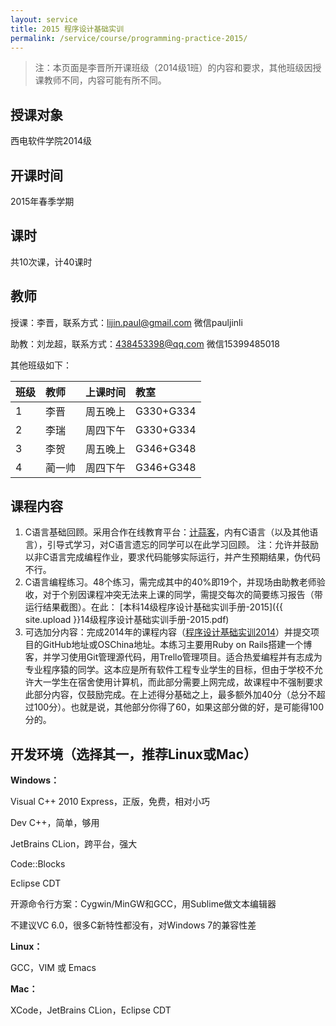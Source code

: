```yaml
---
layout: service
title: 2015 程序设计基础实训
permalink: /service/course/programming-practice-2015/
---
```


> 注：本页面是李晋所开课班级（2014级1班）的内容和要求，其他班级因授课教师不同，内容可能有所不同。

## 授课对象

西电软件学院2014级

## 开课时间

2015年春季学期

## 课时

共10次课，计40课时

## 教师

授课：李晋，联系方式：lijin.paul@gmail.com 微信pauljinli

助教：刘龙超，联系方式：438453398@qq.com 微信15399485018

其他班级如下：

班级  | 教师 | 上课时间 | 教室 
:------------- | :------------- | :-------------  | :------------- 
1 | 李晋 | 周五晚上 | G330+G334
2 | 李瑞 | 周四下午 | G330+G334
3 | 李贺 | 周五晚上 | G346+G348
4 | 蔺一帅 | 周四下午 | G346+G348


## 课程内容

1. C语言基础回顾。采用合作在线教育平台：[计蒜客](http://jisuanke.com)，内有C语言（以及其他语言），引导式学习，对C语言遗忘的同学可以在此学习回顾。
注：允许并鼓励以非C语言完成编程作业，要求代码能够实际运行，并产生预期结果，伪代码不行。
2. C语言编程练习。48个练习，需完成其中的40%即19个，并现场由助教老师验收，对于个别因课程冲突无法来上课的同学，需提交每次的简要练习报告（带运行结果截图）。在此： [本科14级程序设计基础实训手册-2015]({{ site.upload }}14级程序设计基础实训手册-2015.pdf)
3. 可选加分内容：完成2014年的课程内容（[程序设计基础实训2014](/service/course/programming-practice-2014/)）并提交项目的GitHub地址或OSChina地址。本练习主要用Ruby on Rails搭建一个博客，并学习使用Git管理源代码，用Trello管理项目。适合热爱编程并有志成为专业程序猿的同学。这本应是所有软件工程专业学生的目标，但由于学校不允许大一学生在宿舍使用计算机，而此部分需要上网完成，故课程中不强制要求此部分内容，仅鼓励完成。在上述得分基础之上，最多额外加40分（总分不超过100分）。也就是说，其他部分你得了60，如果这部分做的好，是可能得100分的。

## 开发环境（选择其一，推荐Linux或Mac）

**Windows：**

Visual C++ 2010 Express，正版，免费，相对小巧

Dev C++，简单，够用

JetBrains CLion，跨平台，强大

Code::Blocks

Eclipse CDT

开源命令行方案：Cygwin/MinGW和GCC，用Sublime做文本编辑器

不建议VC 6.0，很多C新特性都没有，对Windows 7的兼容性差

**Linux：**

GCC，VIM 或 Emacs

**Mac：**

XCode，JetBrains CLion，Eclipse CDT